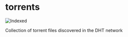 torrents 
========
![Indexed](https://img.shields.io/badge/indexed-26945-blue)

Collection of torrent files discovered in the DHT network
